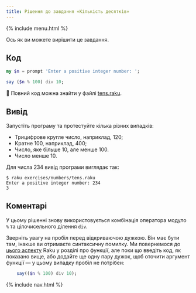 ```yaml
---
title: Рішення до завдання «Кількість десятків»
---
```


{% include menu.html %}

Ось як ви можете вирішити це завдання.

## Код

```raku
my $n = prompt 'Enter a positive integer number: ';

say ($n % 100) div 10;
```

🦋 Повний код можна знайти у файлі [tens.raku](https://github.com/ash/raku-course/blob/master/exercises/numbers/tens.raku).

## Вивід

Запустіть програму та протестуйте кілька різних випадків:

* Трицифрове кругле число, наприклад, 120;
* Кратне 100, наприклад, 400;
* Число, яке більше 10, але менше 100.
* Число менше 10.

Для числа 234 вивід програми виглядає так:

```console
$ raku exercises/numbers/tens.raku
Enter a positive integer number: 234
3
```

## Коментарі

У цьому рішенні знову використовується комбінація оператора модуло `%` та цілочисельного ділення `div`.

Зверніть увагу на пробіл перед відкриваючою дужкою. Він має бути там, інакше ви отримаєте синтаксичну помилку. Ми повернемося до [цього аспекту](/uk/essentials/more-on-functions/mind-the-space) Raku у розділі про функції, але поки що введіть код, як показано вище, або додайте ще одну пару дужок, щоб оточити аргумент функції — у цьому випадку пробіл не потрібен:

```raku
    say(($n % 100) div 10);
```

{% include nav.html %}